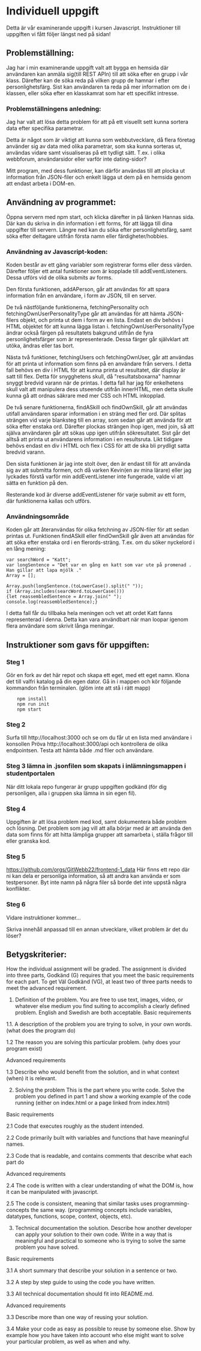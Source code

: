 # Individuell uppgift
Detta är vår examinerande uppgift i kursen Javascript. Instruktioner till uppgiften vi fått följer längst ned på sidan!

## Problemställning:
Jag har i min examinerande uppgift valt att bygga en hemsida där användaren kan anmäla sig(till REST APIn) till att söka efter en grupp i vår klass. Därefter kan de söka reda på vilken grupp de hamnar i efter personlighetsfärg. Sist kan användaren ta reda på mer information om de i klassen, eller söka efter en klasskamrat som har ett specifikt intresse.

### Problemställningens anledning:
Jag har valt att lösa detta problem för att på ett visuellt sett kunna sortera data efter specifika parametrar.

 Detta är något som är viktigt att kunna som webbutvecklare, då flera företag använder sig av data med olika parametrar, som ska kunna sorteras ut, användas vidare samt visualiseras på ett tydligt sätt. T.ex. i olika webbforum, användarsidor eller varför inte dating-sidor?

 Mitt program, med dess funktioner, kan därför användas till att plocka ut information från JSON-filer och enkelt lägga ut dem på en hemsida genom att endast arbeta i DOM-en. 

## Användning av programmet:

Öppna servern med npm start, och klicka därefter in på länken Hannas sida. Där kan du skriva in din information i ett forms, för att lägga till dina uppgifter till servern.
Längre ned kan du söka efter personlighetsfärg, samt söka efter deltagare utifrån första namn eller färdigheter/hobbies.

### Användning av Javascript-koden:

Koden består av ett gäng variabler som registrerar forms eller dess värden. Därefter följer ett antal funktioner som är kopplade till addEventListeners. Dessa utförs vid de olika submits av forms.

Den första funktionen, addAPerson, går att användas för att spara information från en användare, i form av JSON, till en server.

De två nästföljande funktionerna, fetchingPersonality och fetchingOwnUserPersonalityType går att användas för att hämta JSON-filers objekt, och printa ut dem i form av en lista. Endast en div behövs i HTML objektet för att kunna lägga listan i. fetchingOwnUserPersonalityType ändrar också färgen på resultatets bakgrund utifrån de fyra personlighetsfärger som är representerade. Dessa färger går självklart att utöka, ändras eller tas bort.

Nästa två funktioner, fetchingUsers och fetchingOwnUser, går att användas för att printa ut information som finns på en användare från servers. I detta fall behövs en div i HTML för att kunna printa ut resultatet, där display är satt till flex. Detta för snygghetens skull, då "resultatsboxarna" hamnar snyggt bredvid varann när de printas.
 I detta fall har jag för enkelhetens skull valt att manipulera dess utseende utifrån innerHTML, men detta skulle kunna gå att ordnas säkrare med mer CSS och HTML inkopplad. 

De två senare funktionerna, findASkill och findOwnSkill, går att användas utifall användaren sparar information i en sträng med fler ord. Där splitas strängen vid varje blanksteg till en array, som sedan går att använda för att söka efter enstaka ord. Därefter plockas strängen ihop igen, med join, så att själva användaren går att sökas upp igen utifrån sökresultatet. Sist går det alltså att printa ut användarens information i en resultsruta. Likt tidigare behövs endast en div i HTML och flex i CSS för att de ska bli prydligt satta bredvid varann.

Den sista funktionen är jag inte stolt över, den är endast till för att använda sig av att submitta formen, och då varken Kevin(en av mina lärare) eller jag lyckades förstå varför min addEventListener inte fungerade, valde vi att sätta en funktion på den.

Resterande kod är diverse addEventListener för varje submit av ett form, där funktionerna kallas och utförs.

### Användningsområde

Koden går att återanvändas för olika fetchning av JSON-filer för att sedan printas ut. Funktionen findASkill eller findOwnSkill går även att användas för att söka efter enstaka ord i en flerords-sträng.
T.ex. om du söker nyckelord i en lång mening:
```
var searchWord = "Katt";
var longSentence = "Det var en gång en katt som var ute på promenad . Han gillar att lapa mjölk ."
Array = [];

Array.push(longSentence.(toLowerCase().split(" "));
if (Array.includes(searcWord.toLowerCase()))
{let reassembledSentence = Array.join(" "); 
console.log(reassembledSentence);}
```
I detta fall får du tillbaka hela meningen och vet att ordet Katt fanns representerad i denna. Detta kan vara användbart när man loopar igenom flera användare som skrivit långa meningar.


## Instruktioner som gavs för uppgiften:
### Steg 1
Gör en fork av det här repot och skapa ett eget, med ett eget namn.
Klona det till valfri katalog på din egen dator. Gå in i mappen och kör följande kommandon från terminalen.
(glöm inte att stå i rätt mapp)
```
    npm install
    npm run init
    npm start
```

### Steg 2
Surfa till http://localhost:3000 och se om du får ut en lista med användare i konsollen
Pröva http://localhost:3000/api och kontrollera de olika endpointsen. Testa att hämta både .md filer och användare.

### Steg 3 lämna in .jsonfilen som skapats i inlämningsmappen i studentportalen
När ditt lokala repo fungerar är grupp uppgiften godkänd (för dig personligen, alla i gruppen ska lämna in sin egen fil).

### Steg 4
Uppgiften är att lösa problem med kod, samt dokumentera både problem och lösning.
Det problem som jag vill att alla börjar med är att använda den data som finns för att hitta lämpliga grupper att samarbeta i, ställa frågor till eller granska kod.

### Steg 5
https://github.com/orgs/GitWebb22/frontend-1_data
Här finns ett repo där ni kan dela er personliga information, så att andra kan använda er som testpersoner. Byt inte namn på några filer så borde det inte uppstå några konflikter.

### Steg 6
Vidare instruktioner kommer...

Skriva innehåll anpassad till en annan utvecklare, vilket problem är det du löser?

## Betygskriterier:
How the individual assignment will be graded.
The assignment is divided into three parts, Godkänd (G) requires that
you meet the basic requirements for each part. To get Väl Godkänd (VG),
at least two of three parts needs to meet the advanced requirement.
1. Definition of the problem.
You are free to use text, images, video, or whatever else medium you
find suiting to accomplish a clearly defined problem. English and
Swedish are both acceptable.
Basic requirements


1.1. A description of the problem you are trying to solve, in your
own words. (what does the program do)


1.2 The reason you are solving this particular problem. (why does
your program exist)


Advanced requirements


1.3 Describe who would benefit from the solution, and in what
context (when) it is relevant.


2. Solving the problem
This is the part where you write code. Solve the problem you defined in
part 1 and show a working example of the code running (either on
index.html or a page linked from index.html)

Basic requirements


2.1 Code that executes roughly as the student intended.

2.2 Code primarily built with variables and functions that have
meaningful names.

2.3 Code that is readable, and contains comments that describe what
each part do

Advanced requirements

2.4 The code is written with a clear understanding of what the
DOM is, how it can be manipulated with javascript.

2.5 The code is consistent, meaning that similar tasks uses
programming-concepts the same way. (programming concepts include
variables, datatypes, functions, scope, context, objects, etc).

3. Technical documentation the solution.
Describe how another developer can apply your solution to their own
code. Write in a way that is meaningful and practical to someone who is
trying to solve the same problem you have solved.

Basic requirements

3.1 A short summary that describe your solution in a sentence or
two.

3.2 A step by step guide to using the code you have written.

3.3 All technical documentation should fit into README.md.

Advanced requirements

3.3 Describe more than one way of reusing your solution.

3.4 Make your code as easy as possible to reuse by someone else.
Show by example how you have taken into account who else might
want to solve your particular problem, as well as when and why.

